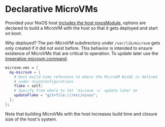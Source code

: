 # Declarative MicroVMs

Provided your NixOS host [includes the host nixosModule](./host.md),
options are declared to build a MicroVM with the host so that it gets
deployed and start on boot.

Why *deployed*? The per-MicroVM subdirectory under `/var/lib/microvm`
gets only created if it did not exist before. This behavior is
intended to ensure existence of MicroVMs that are critical to
operation. To update later use the [imperative microvm
command](./microvm-command.md).

```nix
microvm.vms = {
  my-microvm = {
    # Host build-time reference to where the MicroVM NixOS is defined
    # under nixosConfigurations
    flake = self;
    # Specify from where to let `microvm -u` update later on
    updateFlake = "git+file:///etc/nixos";
  };
};
```

Note that building MicroVMs with the host increases build time and
closure size of the host's system.

